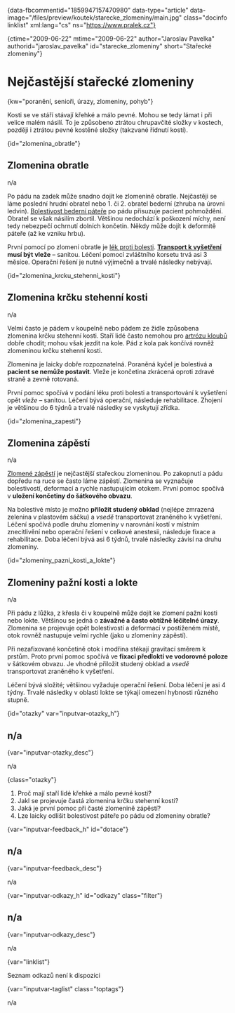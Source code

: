 
{data-fbcommentid="1859947157470980" data-type="article" data-image="/files/preview/koutek/starecke_zlomeniny/main.jpg" class="docinfo linklist" xml:lang="cs" ns="https://www.pralek.cz"}

{ctime="2009-06-22" mtime="2009-06-22" author="Jaroslav Pavelka" authorid="jaroslav\_pavelka" id="starecke\_zlomeniny" short="Stařecké zlomeniny"}

# Nejčastější stařecké zlomeniny

<!-- generated attribute kw by user_udpatekw.sh on 2020-04-10, do not edit -->

{kw="poranění, senioři, úrazy, zlomeniny, pohyb"}

Kosti se ve stáří stávají křehké a málo pevné. Mohou se tedy lámat i při velice malém násilí. To je způsobeno ztrátou chrupavčité složky v kostech, později i ztrátou pevné kostěné složky (takzvané řídnutí kostí).

{id="zlomenina_obratle"}

## Zlomenina obratle

n/a

Po pádu na zadek může snadno dojít ke zlomenině obratle. Nejčastěji se láme poslední hrudní obratel nebo 1. či 2. obratel bederní (zhruba na úrovni ledvin). [Bolestivost bederní páteře][1] po pádu přisuzuje pacient pohmoždění. Obratel se však násilím zbortil. Většinou nedochází k poškození míchy, není tedy nebezpečí ochrnutí dolních končetin. Někdy může dojít k deformitě páteře (až ke vzniku hrbu).

První pomocí po zlomení obratle je [lék proti bolesti][2]. **[Transport k vyšetření][3] musí být vleže** – sanitou. Léčení pomocí zvláštního korsetu trvá asi 3 měsíce. Operační řešení je nutné výjimečně a trvalé následky nebývají.

{id="zlomenina\_krcku\_stehenni_kosti"}

## Zlomenina krčku stehenní kosti

n/a

Velmi často je pádem v koupelně nebo pádem ze židle způsobena zlomenina krčku stehenní kosti. Staří lidé často nemohou pro [artrózu kloubů][4] dobře chodit; mohou však jezdit na kole. Pád z kola pak končívá rovněž zlomeninou krčku stehenní kosti.

Zlomenina je laicky dobře rozpoznatelná. Poraněná kyčel je bolestivá a **pacient se nemůže postavit**. Vleže je končetina zkrácená oproti zdravé straně a zevně rotovaná.

První pomoc spočívá v podání léku proti bolesti a transportování k vyšetření opět _vleže_ – sanitou. Léčení bývá operační, následuje rehabilitace. Zhojení je většinou do 6 týdnů a trvalé následky se vyskytují zřídka.

{id="zlomenina_zapesti"}

## Zlomenina zápěstí

n/a

[Zlomené zápěstí][5] je nejčastější stařeckou zlomeninou. Po zakopnutí a pádu dopředu na ruce se často láme zápěstí. Zlomenina se vyznačuje bolestivostí, deformací a rychle nastupujícím otokem. První pomoc spočívá v **uložení končetiny do šátkového obvazu**.

Na bolestivé místo je možno **přiložit studený obklad** (nejlépe zmrazená zelenina v plastovém sáčku) a _vsedě_ transportovat zraněného k vyšetření. Léčení spočívá podle druhu zlomeniny v narovnání kostí v místním znecitlivění nebo operační řešení v celkové anestesii, následuje fixace a rehabilitace. Doba léčení bývá asi 6 týdnů, trvalé následky závisí na druhu zlomeniny.

{id="zlomeniny\_pazni\_kosti\_a\_lokte"}

## Zlomeniny pažní kosti a lokte

n/a

Při pádu z lůžka, z křesla či v koupelně může dojít ke zlomení pažní kosti nebo lokte. Většinou se jedná o **závažné a často obtížně léčitelné úrazy**. Zlomenina se projevuje opět bolestivostí a deformací v postiženém místě, otok rovněž nastupuje velmi rychle (jako u zlomeniny zápěstí).

Při nezafixované končetině otok i modřina stékají gravitací směrem k prstům. Proto první pomoc spočívá ve **fixaci předloktí ve vodorovné poloze** v šátkovém obvazu. Je vhodné přiložit studený obklad a _vsedě_ transportovat zraněného k vyšetření.

Léčení bývá složité; většinou vyžaduje operační řešení. Doba léčení je asi 4 týdny. Trvalé následky v oblasti lokte se týkají omezení hybnosti různého stupně.

{id="otazky" var="inputvar-otazky_h"}

## n/a

{var="inputvar-otazky_desc"}

n/a

{class="otazky"}

  1. Proč mají staří lidé křehké a málo pevné kosti?
  2. Jakl se projevuje častá zlomenina krčku stehenní kosti?
  3. Jaká je první pomoc při časté zlomenině zápěstí?
  4. Lze laicky odlišit bolestivost páteře po pádu od zlomeniny obratle?

{var="inputvar-feedback_h" id="dotace"}

## n/a

{var="inputvar-feedback_desc"}

n/a

{var="inputvar-odkazy_h" id="odkazy" class="filter"}

## n/a

{var="inputvar-odkazy_desc"}

n/a

{var="linklist"}

Seznam odkazů není k dispozici

{var="inputvar-taglist" class="toptags"}

n/a

 [1]: bolesti_v_zadech_houser
 [2]: leky_proti_bolesti
 [3]: nalehavost_lekarskeho_vysetreni
 [4]: artroza
 [5]: leceni_zlomenin

